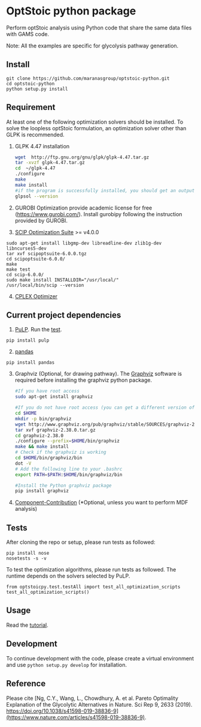 OptStoic python package
========================
Perform optStoic analysis using Python code that share the same data files with GAMS code.

Note: All the examples are specific for glycolysis pathway generation. 

## Install
```
git clone https://github.com/maranasgroup/optstoic-python.git
cd optstoic-python
python setup.py install
```

## Requirement
At least one of the following optimization solvers should be installed. To solve the loopless optStoic formulation, an optimization solver other than GLPK is recommended.

1. GLPK 4.47 installation
    ```bash
    wget  http://ftp.gnu.org/gnu/glpk/glpk-4.47.tar.gz
    tar -xvzf glpk-4.47.tar.gz
    cd  ~/glpk-4.47
    ./configure
    make
    make install
    #if the program is successfully installed, you should get an output by typing
    glpsol --version
    ```

2. GUROBI Optimization provide academic license for free (https://www.gurobi.com/). Install gurobipy following the instruction provided by GUROBI. 

3. [SCIP Optimization Suite](https://scip.zib.de/) >= v4.0.0
```
sudo apt-get install libgmp-dev libreadline-dev zlib1g-dev libncurses5-dev
tar xvf scipoptsuite-6.0.0.tgz
cd scipoptsuite-6.0.0/
make
make test
cd scip-6.0.0/
sudo make install INSTALLDIR="/usr/local/"
/usr/local/bin/scip --version
```

4. [CPLEX Optimizer](https://www.ibm.com/analytics/cplex-optimizer)

## Current project dependencies
1. [PuLP](https://github.com/coin-or/pulp). Run the [test](https://www.coin-or.org/PuLP/main/installing_pulp_at_home.html#testing-your-pulp-installation).
```
pip install pulp
```

2. [pandas](https://pandas.pydata.org/)
```
pip install pandas
```

3. Graphviz (Optional, for drawing pathway). The [Graphviz](https://www.graphviz.org/) software is required before installing the graphviz python package. 
    ```bash
    #If you have root access
    sudo apt-get install graphviz

    #If you do not have root access (you can get a different version of Graphviz from their website https://www.graphviz.org/download/)
    cd $HOME
    mkdir -p bin/graphviz
    wget http://www.graphviz.org/pub/graphviz/stable/SOURCES/graphviz-2.38.0.tar.gz
    tar xvf graphviz-2.38.0.tar.gz
    cd graphviz-2.38.0
    ./configure --prefix=$HOME/bin/graphviz
    make && make install
    # Check if the graphviz is working
    cd $HOME/bin/graphviz/bin
    dot -V
    # Add the following line to your .bashrc
    export PATH=$PATH:$HOME/bin/graphviz/bin

    #Install the Python graphviz package
    pip install graphviz
    ```

4. [Component-Contribution](https://github.com/eladnoor/component-contribution) (*Optional, unless you want to perform MDF analysis)

## Tests
After cloning the repo or setup, please run tests as followed:
```
pip install nose 
nosetests -s -v 
```

To test the optimization algorithms, please run tests as followed. The runtime depends on the solvers selected by PuLP.
```
from optstoicpy.test.testAll import test_all_optimization_scripts
test_all_optimization_scripts()
```

## Usage
Read the [tutorial](https://github.com/maranasgroup/optstoic-python/blob/master/optstoicpy/examples/methods.md).

## Development
To continue development with the code, please create a virtual environment and use `python setup.py develop` for installation.

## Reference
Please cite [Ng, C.Y., Wang, L., Chowdhury, A. et al. Pareto Optimality Explanation of the Glycolytic Alternatives in Nature. Sci Rep 9, 2633 (2019). https://doi.org/10.1038/s41598-019-38836-9](https://www.nature.com/articles/s41598-019-38836-9).
